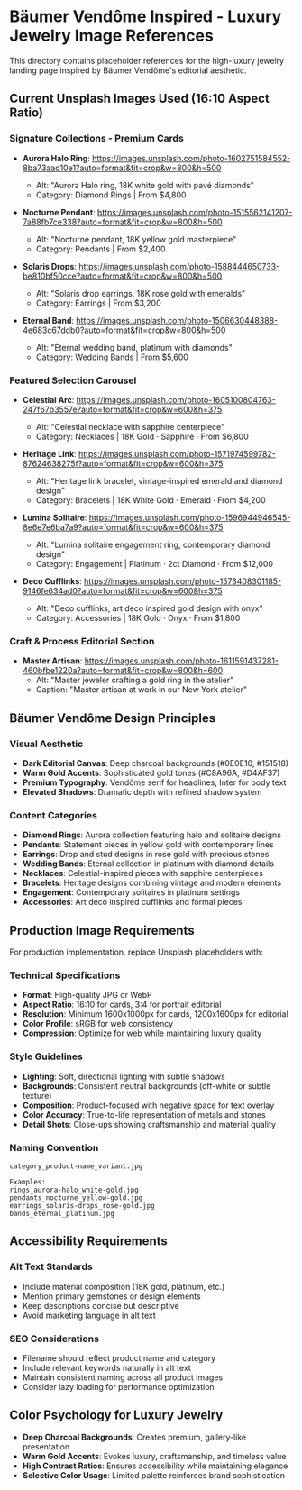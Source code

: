 # Bäumer Vendôme Inspired - Luxury Jewelry Image References

This directory contains placeholder references for the high-luxury jewelry landing page inspired by Bäumer Vendôme's editorial aesthetic.

## Current Unsplash Images Used (16:10 Aspect Ratio)

### Signature Collections - Premium Cards
- **Aurora Halo Ring**: https://images.unsplash.com/photo-1602751584552-8ba73aad10e1?auto=format&fit=crop&w=800&h=500
  - Alt: "Aurora Halo ring, 18K white gold with pavé diamonds"
  - Category: Diamond Rings | From $4,800

- **Nocturne Pendant**: https://images.unsplash.com/photo-1515562141207-7a88fb7ce338?auto=format&fit=crop&w=800&h=500
  - Alt: "Nocturne pendant, 18K yellow gold masterpiece"
  - Category: Pendants | From $2,400

- **Solaris Drops**: https://images.unsplash.com/photo-1588444650733-be810bf50cce?auto=format&fit=crop&w=800&h=500
  - Alt: "Solaris drop earrings, 18K rose gold with emeralds"
  - Category: Earrings | From $3,200

- **Eternal Band**: https://images.unsplash.com/photo-1506630448388-4e683c67ddb0?auto=format&fit=crop&w=800&h=500
  - Alt: "Eternal wedding band, platinum with diamonds"
  - Category: Wedding Bands | From $5,600

### Featured Selection Carousel
- **Celestial Arc**: https://images.unsplash.com/photo-1605100804763-247f67b3557e?auto=format&fit=crop&w=600&h=375
  - Alt: "Celestial necklace with sapphire centerpiece"
  - Category: Necklaces | 18K Gold · Sapphire · From $6,800

- **Heritage Link**: https://images.unsplash.com/photo-1571974599782-87624638275f?auto=format&fit=crop&w=600&h=375
  - Alt: "Heritage link bracelet, vintage-inspired emerald and diamond design"
  - Category: Bracelets | 18K White Gold · Emerald · From $4,200

- **Lumina Solitaire**: https://images.unsplash.com/photo-1596944946545-8e6e7e6ba7a9?auto=format&fit=crop&w=600&h=375
  - Alt: "Lumina solitaire engagement ring, contemporary diamond design"
  - Category: Engagement | Platinum · 2ct Diamond · From $12,000

- **Deco Cufflinks**: https://images.unsplash.com/photo-1573408301185-9146fe634ad0?auto=format&fit=crop&w=600&h=375
  - Alt: "Deco cufflinks, art deco inspired gold design with onyx"
  - Category: Accessories | 18K Gold · Onyx · From $1,800

### Craft & Process Editorial Section
- **Master Artisan**: https://images.unsplash.com/photo-1611591437281-460bfbe1220a?auto=format&fit=crop&w=800&h=600
  - Alt: "Master jeweler crafting a gold ring in the atelier"
  - Caption: "Master artisan at work in our New York atelier"

## Bäumer Vendôme Design Principles

### Visual Aesthetic
- **Dark Editorial Canvas**: Deep charcoal backgrounds (#0E0E10, #151518)
- **Warm Gold Accents**: Sophisticated gold tones (#C8A96A, #D4AF37)
- **Premium Typography**: Vendôme serif for headlines, Inter for body text
- **Elevated Shadows**: Dramatic depth with refined shadow system

### Content Categories
- **Diamond Rings**: Aurora collection featuring halo and solitaire designs
- **Pendants**: Statement pieces in yellow gold with contemporary lines
- **Earrings**: Drop and stud designs in rose gold with precious stones
- **Wedding Bands**: Eternal collection in platinum with diamond details
- **Necklaces**: Celestial-inspired pieces with sapphire centerpieces
- **Bracelets**: Heritage designs combining vintage and modern elements
- **Engagement**: Contemporary solitaires in platinum settings
- **Accessories**: Art deco inspired cufflinks and formal pieces

## Production Image Requirements

For production implementation, replace Unsplash placeholders with:

### Technical Specifications
- **Format**: High-quality JPG or WebP
- **Aspect Ratio**: 16:10 for cards, 3:4 for portrait editorial
- **Resolution**: Minimum 1600x1000px for cards, 1200x1600px for editorial
- **Color Profile**: sRGB for web consistency
- **Compression**: Optimize for web while maintaining luxury quality

### Style Guidelines
- **Lighting**: Soft, directional lighting with subtle shadows
- **Backgrounds**: Consistent neutral backgrounds (off-white or subtle texture)
- **Composition**: Product-focused with negative space for text overlay
- **Color Accuracy**: True-to-life representation of metals and stones
- **Detail Shots**: Close-ups showing craftsmanship and material quality

### Naming Convention
```
category_product-name_variant.jpg

Examples:
rings_aurora-halo_white-gold.jpg
pendants_nocturne_yellow-gold.jpg
earrings_solaris-drops_rose-gold.jpg
bands_eternal_platinum.jpg
```

## Accessibility Requirements

### Alt Text Standards
- Include material composition (18K gold, platinum, etc.)
- Mention primary gemstones or design elements
- Keep descriptions concise but descriptive
- Avoid marketing language in alt text

### SEO Considerations
- Filename should reflect product name and category
- Include relevant keywords naturally in alt text
- Maintain consistent naming across all product images
- Consider lazy loading for performance optimization

## Color Psychology for Luxury Jewelry

- **Deep Charcoal Backgrounds**: Creates premium, gallery-like presentation
- **Warm Gold Accents**: Evokes luxury, craftsmanship, and timeless value
- **High Contrast Ratios**: Ensures accessibility while maintaining elegance
- **Selective Color Usage**: Limited palette reinforces brand sophistication